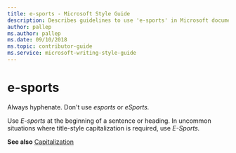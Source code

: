 ```yaml
---
title: e-sports - Microsoft Style Guide
description: Describes guidelines to use 'e-sports' in Microsoft documents and provides alternate examples.
author: pallep
ms.author: pallep
ms.date: 09/10/2018
ms.topic: contributor-guide
ms.service: microsoft-writing-style-guide
---
```


# e-sports

Always hyphenate. Don't use *esports* or *eSports.*

Use *E-sports* at the beginning of a sentence or heading. In uncommon situations where title-style capitalization 
is required, use *E-Sports.*

**See also** [Capitalization](~/capitalization.md)
